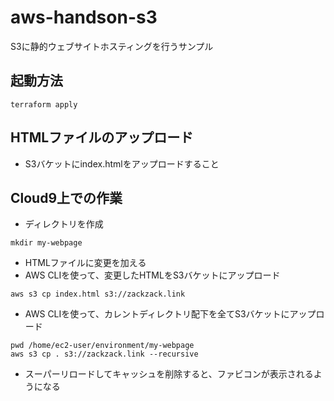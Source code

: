 # aws-handson-s3
S3に静的ウェブサイトホスティングを行うサンプル

## 起動方法
```
terraform apply
```
## HTMLファイルのアップロード
- S3バケットにindex.htmlをアップロードすること

## Cloud9上での作業
- ディレクトリを作成
```
mkdir my-webpage
```
- HTMLファイルに変更を加える
- AWS CLIを使って、変更したHTMLをS3バケットにアップロード
```
aws s3 cp index.html s3://zackzack.link
```
- AWS CLIを使って、カレントディレクトリ配下を全てS3バケットにアップロード
```
pwd /home/ec2-user/environment/my-webpage
aws s3 cp . s3://zackzack.link --recursive
```
- スーパーリロードしてキャッシュを削除すると、ファビコンが表示されるようになる

